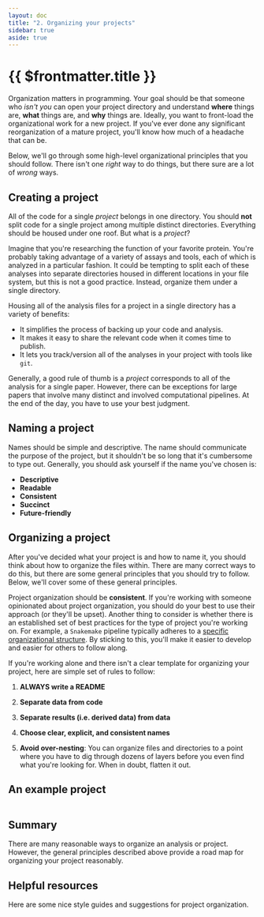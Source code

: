 ```yaml
---
layout: doc
title: "2. Organizing your projects"
sidebar: true
aside: true
---
```


# {{ $frontmatter.title }}

Organization matters in programming. Your goal should be that someone who _isn't you_ can open your project directory and understand **where** things are, **what** things are, and **why** things are. Ideally, you want to front-load the organizational work for a new project. If you've ever done any significant reorganization of a mature project, you'll know how much of a headache that can be.

Below, we'll go through some high-level organizational principles that you should follow. There isn't one _right_ way to do things, but there sure are a lot of _wrong_ ways.

## Creating a project

All of the code for a single _project_ belongs in one directory. You should **not** split code for a single project among multiple distinct directories. Everything should be housed under one roof. But what is a _project_?

Imagine that you're researching the function of your favorite protein. You're probably taking advantage of a variety of assays and tools, each of which is analyzed in a particular fashion. It could be tempting to split each of these analyses into separate directories housed in different locations in your file system, but this is not a good practice. Instead, organize them under a single directory.

Housing all of the analysis files for a project in a single directory has a variety of benefits:

- It simplifies the process of backing up your code and analysis.
- It makes it easy to share the relevant code when it comes time to publish.
- It lets you track/version all of the analyses in your project with tools like `git`.

Generally, a good rule of thumb is a _project_ corresponds to all of the analysis for a single paper. However, there can be exceptions for large papers that involve many distinct and involved computational pipelines. At the end of the day, you have to use your best judgment.

## Naming a project

Names should be simple and descriptive. The name should communicate the purpose of the project, but it shouldn't be so long that it's cumbersome to type out. Generally, you should ask yourself if the name you've chosen is:

- **Descriptive**
- **Readable**
- **Consistent**
- **Succinct**
- **Future-friendly**

## Organizing a project

After you've decided what your project is and how to name it, you should think about how to organize the files within. There are many correct ways to do this, but there are some general principles that you should try to follow. Below, we'll cover some of these general principles.

Project organization should be **consistent**. If you're working with someone opinionated about project organization, you should do your best to use their approach (or they'll be upset). Another thing to consider is whether there is an established set of best practices for the type of project you're working on. For example, a `Snakemake` pipeline typically adheres to a [specific organizational structure](https://github.com/snakemake-workflows/cyrcular-calling). By sticking to this, you'll make it easier to develop and easier for others to follow along.

If you're working alone and there isn't a clear template for organizing your project, here are simple set of rules to follow:

1. **ALWAYS write a README**

2. **Separate data from code**

3. **Separate results (i.e. derived data) from data**

4. **Choose clear, explicit, and consistent names**

5. **Avoid over-nesting**: You can organize files and directories to a point where you have to dig through dozens of layers before you even find what you're looking for. When in doubt, flatten it out.

## An example project

```bash
```

## Summary

There are many reasonable ways to organize an analysis or project. However, the general principles described above provide a road map for organizing your project reasonably.

## Helpful resources

Here are some nice style guides and suggestions for project organization.
